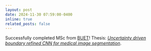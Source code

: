 ```yaml
---
layout: post
date: 2024-11-30 07:59:00-0400
inline: true
related_posts: false
---
```


Successfully completed MSc from [BUET](https://www.buet.ac.bd/)! Thesis: [_Uncertainty driven boundary refined CNN for medical image segmentation_](http://lib.buet.ac.bd:8080/xmlui/handle/123456789/7167).
